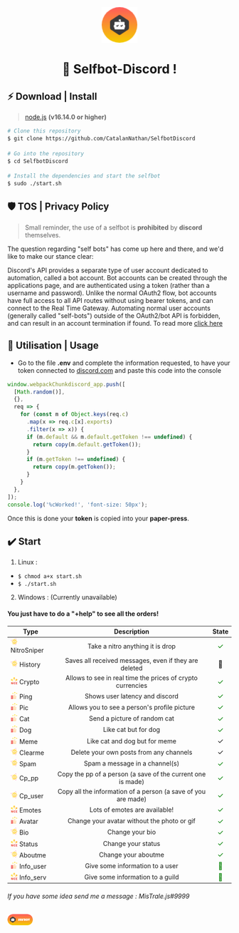 <p align="center"> 
  <img src="assets_for_readme/selfbot.png" alt="selfbot.png" width="80px" height="80px">
</p>
<h1 align="center">
  👑 Selfbot-Discord !
</h1>

## ⚡️ Download | Install 

> [node.js](https://www.digitalocean.com/community/tutorials/how-to-install-node-js-on-ubuntu-20-04-fr) **(v16.14.0 or higher)**

```bash
# Clone this repository
$ git clone https://github.com/CatalanNathan/SelfbotDiscord

# Go into the repository
$ cd SelfbotDiscord

# Install the dependencies and start the selfbot
$ sudo ./start.sh
```

## 🛡️ TOS | Privacy Policy

> Small reminder, the use of a selfbot is **prohibited** by __discord__ themselves.

The question regarding "self bots" has come up here and there, and we'd like to make our stance clear:

Discord's API provides a separate type of user account dedicated to automation, called a bot account. Bot accounts can be created through the applications page, and are authenticated using a token (rather than a username and password). Unlike the normal OAuth2 flow, bot accounts have full access to all API routes without using bearer tokens, and can connect to the Real Time Gateway. Automating normal user accounts (generally called "self-bots") outside of the OAuth2/bot API is forbidden, and can result in an account termination if found.
To read more [click here](https://support.discord.com/hc/en-us/articles/115002192352-Automated-user-accounts-self-bots-)

## 📝 Utilisation | Usage

- Go to the file **.env** and complete the information requested, to have your token connected to [discord.com](https://discord.com/) and paste this code into the console

```js
window.webpackChunkdiscord_app.push([
  [Math.random()],
  {},
  req => {
    for (const m of Object.keys(req.c)
      .map(x => req.c[x].exports)
      .filter(x => x)) {
      if (m.default && m.default.getToken !== undefined) {
        return copy(m.default.getToken());
      }
      if (m.getToken !== undefined) {
        return copy(m.getToken());
      }
    }
  },
]);
console.log('%cWorked!', 'font-size: 50px');
```

Once this is done your **token** is copied into your __paper-press__.

## ✔️ Start

1. Linux :
  + `$ chmod a+x start.sh`
  + `$ ./start.sh`

2. Windows : (Currently unavailable)

#### You just have to do a "+help" to see all the orders!

| Type                                                                                     |                                  Description                                   |                            State                            |
|------------------------------------------------------------------------------------------|:------------------------------------------------------------------------------:|:-----------------------------------------------------------:|
| <img src="assets_for_readme/comic.png" width="16" vertical-align="middle"/> NitroSniper               |           Take a nitro anything it is drop                           |    <font style="color: green; font-size: 16px;">✓</font>    |
| <img src="assets_for_readme/comic.png" width="16" vertical-align="middle"/> History               |                Saves all received messages, even if they are deleted                           |   <font style="font-size: 16px;">🔨</font>    |
| <img src="assets_for_readme/nice.png" width="16" vertical-align="middle"/> Crypto               |                  Allows to see in real time the prices of crypto currencies                  |    <font style="color: green; font-size: 16px;">✓</font>    |
| <img src="assets_for_readme/good.png" width="16" vertical-align="middle"/> Ping               |                       Shows user latency and discord                       |    <font style="color: green; font-size: 16px;">✓</font>    |
| <img src="assets_for_readme/good.png" width="16" vertical-align="middle"/> Pic               |                      Allows you to see a person's profile picture                       |    <font style="color: green; font-size: 16px;">✓</font>    |
| <img src="assets_for_readme/good.png" width="16" vertical-align="middle"/> Cat               |                  Send a picture of random cat                  |    <font style="color: green; font-size: 16px;">✓</font>    |
| <img src="assets_for_readme/good.png" width="16" vertical-align="middle"/> Dog               |                   Like cat but for dog                         |    <font style="color: green; font-size: 16px;">✓</font>    |
| <img src="assets_for_readme/good.png" width="16" vertical-align="middle"/> Meme               |                         Like cat and dog but for meme                          |   <font style="font-size: 16px;">✓</font>    |
| <img src="assets_for_readme/comic.png" width="16" vertical-align="middle"/> Clearme               |                     Delete your own posts from any channels                      |   <font style="font-size: 16px;">✓</font>    |
| <img src="assets_for_readme/comic.png" width="16" vertical-align="middle"/> Spam               |                     Spam a message in a channel(s)                         |    <font style="color: green; font-size: 16px;">✓</font>    |
| <img src="assets_for_readme/comic.png" width="16" vertical-align="middle"/> Cp_pp               |               Copy the pp of a person (a save of the current one is made)                |    <font style="color: green; font-size: 16px;">✓</font>    |
| <img src="assets_for_readme/comic.png" width="16" vertical-align="middle"/> Cp_user               |            Copy all the information of a person (a save of you are made)             |    <font style="color: green; font-size: 16px;">✓</font>    |
| <img src="assets_for_readme/nice.png" width="16" vertical-align="middle"/> Emotes               |               Lots of emotes are available!                   |    <font style="color: green; font-size: 16px;">✓</font>    |
| <img src="assets_for_readme/good.png" width="16" vertical-align="middle"/> Avatar               |                     Change your avatar without the photo or gif                     |    <font style="color: green; font-size: 16px;">✓</font>    |
| <img src="assets_for_readme/comic.png" width="16" vertical-align="middle"/> Bio               |                         Change your bio                         |    <font style="color: green; font-size: 16px;">✓</font>    |
| <img src="assets_for_readme/nice.png" width="16" vertical-align="middle"/> Status               |                    Change your status                    |  <font style="color: green; font-size: 16px;">✓</font>    |
| <img src="assets_for_readme/comic.png" width="16" vertical-align="middle"/> Aboutme               |                Change your aboutme                |   <font style="color: green; font-size: 16px;">✓</font>    |
| <img src="assets_for_readme/good.png" width="16" vertical-align="middle"/> Info_user               |         Give some information to a user         |  <font style="color: green; font-size: 16px;">🔨</font>    |
| <img src="assets_for_readme/nice.png" width="16" vertical-align="middle"/> Info_serv               |                           Give some information to a guild                           |   <font style="color: green; font-size: 16px;">🔨</font>    |

###### If you have some idea send me a message : MisTrale.js#9999
<img src="assets_for_readme/banner_selfbot.png" widht="25px" height="25px">
